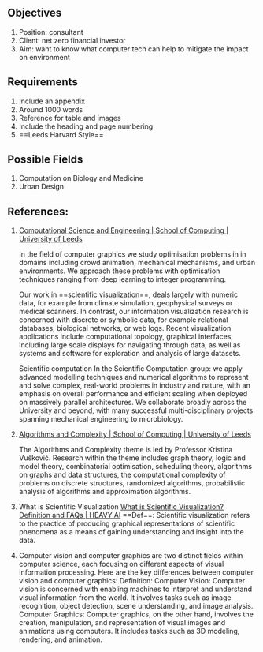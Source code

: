 ## Objectives
1. Position: consultant
2. Client: net zero financial investor 
3. Aim: want to know what computer tech can help to mitigate the impact on environment 


## Requirements

1. Include an appendix 
2. Around 1000 words
3. Reference for table and images 
4. Include the heading and page numbering 
5. ==Leeds Harvard Style==

## Possible Fields

1. Computation on Biology and Medicine 
2. Urban Design 


## References:

1. [Computational Science and Engineering | School of Computing | University of Leeds](https://eps.leeds.ac.uk/computing-research-groups/doc/computational-science-engineering)

	In the field of computer graphics we study optimisation problems in in domains including crowd animation, mechanical mechanisms, and urban environments. We approach these problems with optimisation techniques ranging from deep learning to integer programming.
		
	Our work in ==scientific visualization==, deals largely with numeric data, for example from climate simulation, geophysical surveys or medical scanners. In contrast, our information visualization research is concerned with discrete or symbolic data, for example relational databases, biological networks, or web logs. Recent visualization applications include computational topology, graphical interfaces, including large scale displays for navigating through data, as well as systems and software for exploration and analysis of large datasets.
	
	Scientific computation In the Scientific Computation group:
	 we apply advanced modelling techniques and numerical algorithms to represent and solve complex, real-world problems in industry and nature, with an emphasis on overall performance and efficient scaling when deployed on massively parallel architectures. We collaborate broadly across the University and beyond, with many successful multi-disciplinary projects spanning mechanical engineering to microbiology.
2. [Algorithms and Complexity | School of Computing | University of Leeds](https://eps.leeds.ac.uk/computing-research-groups/doc/algorithms-complexity)
		
	 The Algorithms and Complexity theme is led by Professor Kristina Vušković. Research within the theme includes graph theory, logic and model theory, combinatorial optimisation, scheduling theory, algorithms on graphs and data structures, the computational complexity of problems on discrete structures, randomized algorithms, probabilistic analysis of algorithms and approximation algorithms.
3. What is Scientific Visualization 
[What is Scientific Visualization? Definition and FAQs | HEAVY.AI](https://www.heavy.ai/technical-glossary/scientific-visualization#:~:text=Scientific%20visualization%20refers%20to%20the%20process%20of%20representing%20raw%2C%20scientific,overlooked%20by%20statistical%20methods%20alone.)
==Def==: Scientific visualization refers to the practice of producing graphical representations of scientific phenomena as a means of gaining understanding and insight into the data.

4. Computer vision and computer graphics are two distinct fields within computer science, each focusing on different aspects of visual information processing. Here are the key differences between computer vision and computer graphics: Definition: Computer Vision: Computer vision is concerned with enabling machines to interpret and understand visual information from the world. It involves tasks such as image recognition, object detection, scene understanding, and image analysis. Computer Graphics: Computer graphics, on the other hand, involves the creation, manipulation, and representation of visual images and animations using computers. It includes tasks such as 3D modeling, rendering, and animation. 